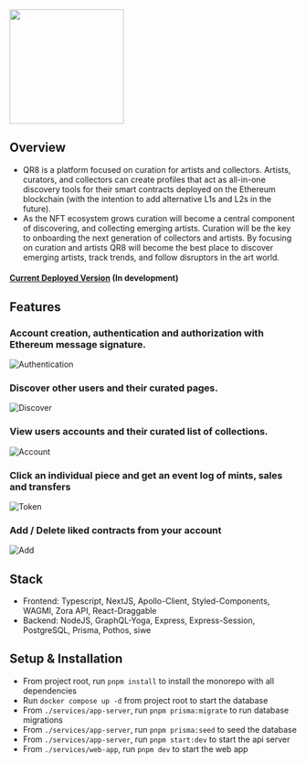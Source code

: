 <img src="https://user-images.githubusercontent.com/96403295/222609149-43904e21-a086-48cd-999c-f6ab7df899af.gif" width="200" height="auto">

## Overview
- QR8 is a platform focused on curation for artists and collectors. Artists, curators, and collectors can create profiles that act as all-in-one discovery tools for their smart contracts deployed on the Ethereum blockchain (with the intention to add alternative L1s and L2s in the future).
- As the NFT ecosystem grows curation will become a central component of discovering, and collecting emerging artists. Curation will be the key to onboarding the next generation of collectors and artists. By focusing on curation and artists QR8 will become the best place to discover emerging artists, track trends, and follow disruptors in the art world.
#### [Current Deployed Version](https://artbox-web-app.vercel.app/) (In development)

## Features

### Account creation, authentication and authorization with Ethereum message signature.
![Authentication](https://i.gyazo.com/5f5a1eb2b552fdfc5d7165eec514b2bb.gif)

### Discover other users and their curated pages.
![Discover](https://i.gyazo.com/db65212a8a2358d989dfc64b314fef33.gif)

### View users accounts and their curated list of collections.
![Account](https://i.gyazo.com/2b60a323c393057369a3be519ffeb3f2.gif)

### Click an individual piece and get an event log of mints, sales and transfers
![Token](https://i.gyazo.com/15ee19b5082033a2c1266696bf6e4851.gif)

### Add / Delete liked contracts from your account
![Add](https://i.gyazo.com/2b4a6e25aad664b658aefe24eac56d70.gif)

## Stack
- Frontend: Typescript, NextJS, Apollo-Client, Styled-Components, WAGMI, Zora API, React-Draggable
- Backend: NodeJS, GraphQL-Yoga, Express, Express-Session, PostgreSQL, Prisma, Pothos, siwe

## Setup & Installation
- From project root, run `pnpm install` to install the monorepo with all dependencies
- Run `docker compose up -d` from project root to start the database
- From `./services/app-server`, run `pnpm prisma:migrate` to run database migrations
- From `./services/app-server`, run `pnpm prisma:seed` to seed the database
- From `./services/app-server`, run `pnpm start:dev` to start the api server
- From `./services/web-app`, run `pnpm dev` to start the web app
